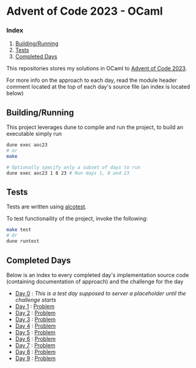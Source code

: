 # Advent of Code 2023 - OCaml

### Index

1. [Building/Running](#Buidling/Running)
2. [Tests](#Tests)
3. [Completed Days](#Completed-Days)

This repositories stores my solutions in OCaml to [Advent of Code 2023](https://adventofcode.com/2023).

For more info on the approach to each day,
read the module header comment located at the top of each day's source file 
(an index is located below)


## Building/Running

This project leverages dune to compile and run the project, to build an executable simply run

```bash
dune exec aoc23
# or
make

# Optionally specify only a subset of days to run
dune exec aoc23 1 8 23 # Run days 1, 8 and 23
```

## Tests

Tests are written using [alcotest](https://github.com/mirage/alcotest).

To test functionaility of the project, invoke the following:

```bash
make test
# Or
dune runtest
```

## Completed Days

Below is an index to every completed day's implementation source code (containing documentation of approach) and the challenge for the day

- [Day 0](lib/days/day00.ml) : *This is a test day supposed to server a placeholder until the challenge starts*
- [Day 1](lib/days/day01.ml) : [Problem](https://adventofcode.com/2023/day/1)
- [Day 2](lib/days/day02.ml) : [Problem](https://adventofcode.com/2023/day/2)
- [Day 3](lib/days/day03.ml) : [Problem](https://adventofcode.com/2023/day/3)
- [Day 4](lib/days/day04.ml) : [Problem](https://adventofcode.com/2023/day/4)
- [Day 5](lib/days/day05.ml) : [Problem](https://adventofcode.com/2023/day/5)
- [Day 6](lib/days/day06.ml) : [Problem](https://adventofcode.com/2023/day/6)
- [Day 7](lib/days/day07.ml) : [Problem](https://adventofcode.com/2023/day/7)
- [Day 8](lib/days/day08.ml) : [Problem](https://adventofcode.com/2023/day/8)
- [Day 9](lib/days/day09.ml) : [Problem](https://adventofcode.com/2023/day/9)
